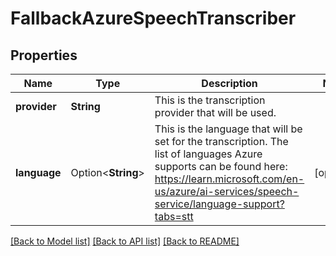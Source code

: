 # FallbackAzureSpeechTranscriber

## Properties

Name | Type | Description | Notes
------------ | ------------- | ------------- | -------------
**provider** | **String** | This is the transcription provider that will be used. | 
**language** | Option<**String**> | This is the language that will be set for the transcription. The list of languages Azure supports can be found here: https://learn.microsoft.com/en-us/azure/ai-services/speech-service/language-support?tabs=stt | [optional]

[[Back to Model list]](../README.md#documentation-for-models) [[Back to API list]](../README.md#documentation-for-api-endpoints) [[Back to README]](../README.md)


